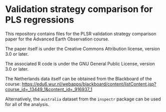 # Validation strategy comparison for PLS regressions
This repository contains files for the PLSR validation strategy comparison paper for the Advanced Earth Observation course.

The paper itself is under the Creative Commons Attribution license, version 3.0 or later.

The associated R code is under the GNU General Public License, version 3.0 or later.

The Netherlands data itself can be obtained from the Blackboard of the course: https://edu6.wur.nl/webapps/blackboard/content/listContent.jsp?course_id=_13449_1&content_id=_916937_1

Alternatively, the `australia` dataset from the `inspectr` package can be used for all of the analysis.
